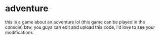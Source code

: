 # adventure
this is a game about an adventure lol
(this game can be played in the console)
btw, you guys can edit and upload this code, i'd love to see your modifications
